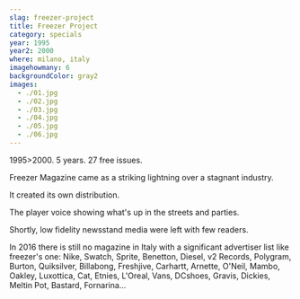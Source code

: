 ```yaml
---
slag: freezer-project
title: Freezer Project
category: specials
year: 1995
year2: 2000
where: milano, italy
imagehowmany: 6
backgroundColor: gray2
images:
  - ./01.jpg
  - ./02.jpg
  - ./03.jpg
  - ./04.jpg
  - ./05.jpg
  - ./06.jpg
---
```


1995>2000.
5 years.
27 free issues.

Freezer Magazine came as a striking lightning over a stagnant industry.

It created its own distribution.

The player voice showing what's up in the streets and parties.

Shortly, low fidelity newsstand media were left with few readers.

In 2016 there is still no magazine in Italy with a significant advertiser list like freezer's one: Nike, Swatch, Sprite, Benetton, Diesel, v2 Records, Polygram, Burton, Quiksilver, Billabong, Freshjive, Carhartt, Arnette, O'Neil, Mambo, Oakley, Luxottica, Cat, Etnies, L'Oreal, Vans, DCshoes, Gravis, Dickies, Meltin Pot, Bastard, Fornarina...
